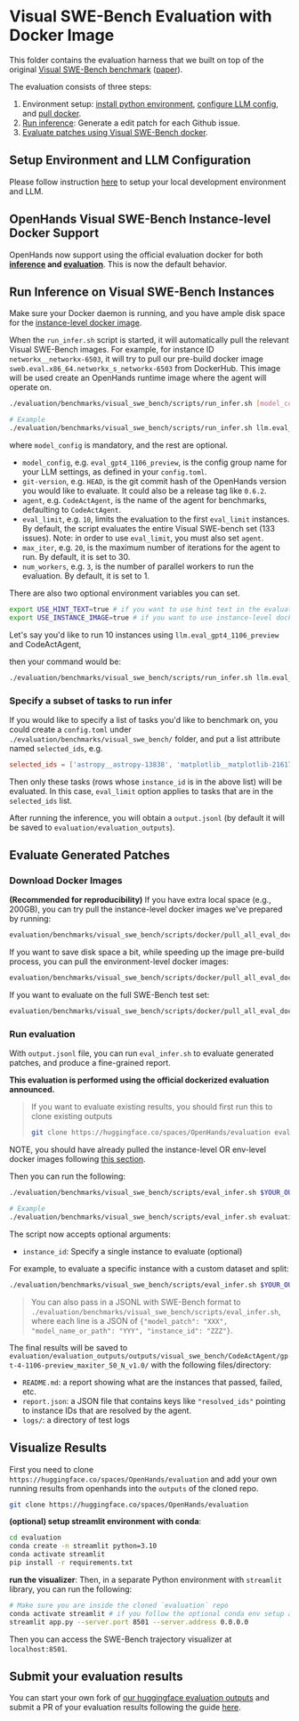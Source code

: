 # Visual SWE-Bench Evaluation with Docker Image

This folder contains the evaluation harness that we built on top of the original [Visual SWE-Bench benchmark](https://multi-swe-bench.github.io/#/) ([paper](https://arxiv.org/abs/2412.17315)).

The evaluation consists of three steps:

1. Environment setup: [install python environment](../../README.md#development-environment), [configure LLM config](../../README.md#configure-openhands-and-your-llm), and [pull docker](#openhands-visual-swe-bench-instance-level-docker-support).
2. [Run inference](#run-inference-on-visual-swe-bench-instances): Generate a edit patch for each Github issue.
3. [Evaluate patches using Visual SWE-Bench docker](#evaluate-generated-patches).

## Setup Environment and LLM Configuration

Please follow instruction [here](../../README.md#setup) to setup your local development environment and LLM.

## OpenHands Visual SWE-Bench Instance-level Docker Support

OpenHands now support using the official evaluation docker for both **[inference](#run-inference-on-visual-swe-bench-instances) and [evaluation](#evaluate-generated-patches)**.
This is now the default behavior.

## Run Inference on Visual SWE-Bench Instances

Make sure your Docker daemon is running, and you have ample disk space for the [instance-level docker image](#openhands-visual-swe-bench-instance-level-docker-support).

When the `run_infer.sh` script is started, it will automatically pull the relevant Visual SWE-Bench images. For example, for instance ID `networkx__networkx-6503`, it will try to pull our pre-build docker image `sweb.eval.x86_64.networkx_s_networkx-6503` from DockerHub. This image will be used create an OpenHands runtime image where the agent will operate on.

```bash
./evaluation/benchmarks/visual_swe_bench/scripts/run_infer.sh [model_config] [git-version] [agent] [eval_limit] [max_iter] [num_workers]

# Example
./evaluation/benchmarks/visual_swe_bench/scripts/run_infer.sh llm.eval_gpt4_1106_preview HEAD CodeActAgent 133 30 1
```

where `model_config` is mandatory, and the rest are optional.

- `model_config`, e.g. `eval_gpt4_1106_preview`, is the config group name for your
LLM settings, as defined in your `config.toml`.
- `git-version`, e.g. `HEAD`, is the git commit hash of the OpenHands version you would
like to evaluate. It could also be a release tag like `0.6.2`.
- `agent`, e.g. `CodeActAgent`, is the name of the agent for benchmarks, defaulting
to `CodeActAgent`.
- `eval_limit`, e.g. `10`, limits the evaluation to the first `eval_limit` instances. By
default, the script evaluates the entire Visual SWE-bench set (133 issues). Note:
in order to use `eval_limit`, you must also set `agent`.
- `max_iter`, e.g. `20`, is the maximum number of iterations for the agent to run. By
default, it is set to 30.
- `num_workers`, e.g. `3`, is the number of parallel workers to run the evaluation. By
default, it is set to 1.

There are also two optional environment variables you can set.

```bash
export USE_HINT_TEXT=true # if you want to use hint text in the evaluation. Default to false. Ignore this if you are not sure.
export USE_INSTANCE_IMAGE=true # if you want to use instance-level docker images. Default to true
```

Let's say you'd like to run 10 instances using `llm.eval_gpt4_1106_preview` and CodeActAgent,

then your command would be:

```bash
./evaluation/benchmarks/visual_swe_bench/scripts/run_infer.sh llm.eval_gpt4_1106_preview HEAD CodeActAgent 10
```

### Specify a subset of tasks to run infer

If you would like to specify a list of tasks you'd like to benchmark on, you could
create a `config.toml` under `./evaluation/benchmarks/visual_swe_bench/` folder, and put a list
attribute named `selected_ids`, e.g.

```toml
selected_ids = ['astropy__astropy-13838', 'matplotlib__matplotlib-21617', 'plotly__plotly.py-1966']
```

Then only these tasks (rows whose `instance_id` is in the above list) will be evaluated.
In this case, `eval_limit` option applies to tasks that are in the `selected_ids` list.

After running the inference, you will obtain a `output.jsonl` (by default it will be saved to `evaluation/evaluation_outputs`).

## Evaluate Generated Patches

### Download Docker Images

**(Recommended for reproducibility)** If you have extra local space (e.g., 200GB), you can try pull the instance-level docker images we've prepared by running:

```bash
evaluation/benchmarks/visual_swe_bench/scripts/docker/pull_all_eval_docker.sh instance
```

If you want to save disk space a bit, while speeding up the image pre-build process, you can pull the environment-level docker images:

```bash
evaluation/benchmarks/visual_swe_bench/scripts/docker/pull_all_eval_docker.sh env
```

If you want to evaluate on the full SWE-Bench test set:

```bash
evaluation/benchmarks/visual_swe_bench/scripts/docker/pull_all_eval_docker.sh instance full
```

### Run evaluation

With `output.jsonl` file, you can run `eval_infer.sh` to evaluate generated patches, and produce a fine-grained report.

**This evaluation is performed using the official dockerized evaluation announced.**

> If you want to evaluate existing results, you should first run this to clone existing outputs
>
>```bash
>git clone https://huggingface.co/spaces/OpenHands/evaluation evaluation/evaluation_outputs
>```

NOTE, you should have already pulled the instance-level OR env-level docker images following [this section](#openhands-visual-swe-bench-instance-level-docker-support).

Then you can run the following:

```bash
./evaluation/benchmarks/visual_swe_bench/scripts/eval_infer.sh $YOUR_OUTPUT_JSONL [instance_id]

# Example
./evaluation/benchmarks/visual_swe_bench/scripts/eval_infer.sh evaluation/evaluation_outputs/outputs/visual_swe_bench/CodeActAgent/gpt-4-1106-preview_maxiter_50_N_v1.0/output.jsonl
```

The script now accepts optional arguments:

- `instance_id`: Specify a single instance to evaluate (optional)

For example, to evaluate a specific instance with a custom dataset and split:

```bash
./evaluation/benchmarks/visual_swe_bench/scripts/eval_infer.sh $YOUR_OUTPUT_JSONL instance_123
```

> You can also pass in a JSONL with SWE-Bench format to `./evaluation/benchmarks/visual_swe_bench/scripts/eval_infer.sh`, where each line is a JSON of `{"model_patch": "XXX", "model_name_or_path": "YYY", "instance_id": "ZZZ"}`.

The final results will be saved to `evaluation/evaluation_outputs/outputs/visual_swe_bench/CodeActAgent/gpt-4-1106-preview_maxiter_50_N_v1.0/` with the following files/directory:

- `README.md`: a report showing what are the instances that passed, failed, etc.
- `report.json`: a JSON file that contains keys like `"resolved_ids"` pointing to instance IDs that are resolved by the agent.
- `logs/`: a directory of test logs

## Visualize Results

First you need to clone `https://huggingface.co/spaces/OpenHands/evaluation` and add your own running results from openhands into the `outputs` of the cloned repo.

```bash
git clone https://huggingface.co/spaces/OpenHands/evaluation
```

**(optional) setup streamlit environment with conda**:

```bash
cd evaluation
conda create -n streamlit python=3.10
conda activate streamlit
pip install -r requirements.txt
```

**run the visualizer**:
Then, in a separate Python environment with `streamlit` library, you can run the following:

```bash
# Make sure you are inside the cloned `evaluation` repo
conda activate streamlit # if you follow the optional conda env setup above
streamlit app.py --server.port 8501 --server.address 0.0.0.0
```

Then you can access the SWE-Bench trajectory visualizer at `localhost:8501`.

## Submit your evaluation results

You can start your own fork of [our huggingface evaluation outputs](https://huggingface.co/spaces/OpenHands/evaluation) and submit a PR of your evaluation results following the guide [here](https://huggingface.co/docs/hub/en/repositories-pull-requests-discussions#pull-requests-and-discussions).

